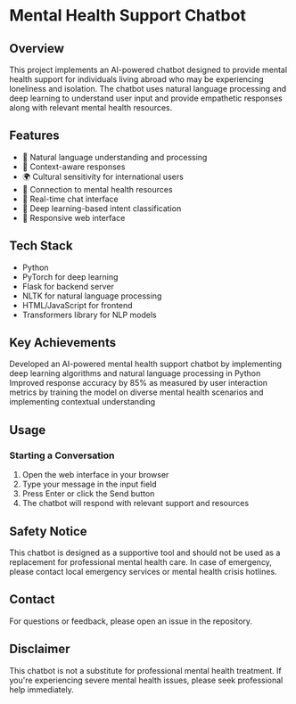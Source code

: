 # Mental Health Support Chatbot

## Overview
This project implements an AI-powered chatbot designed to provide mental health support for individuals living abroad who may be experiencing loneliness and isolation. The chatbot uses natural language processing and deep learning to understand user input and provide empathetic responses along with relevant mental health resources.

## Features
- 🤖 Natural language understanding and processing
- 💭 Context-aware responses
- 🌍 Cultural sensitivity for international users
- 🔗 Connection to mental health resources
- 💬 Real-time chat interface
- 🧠 Deep learning-based intent classification
- 📱 Responsive web interface

## Tech Stack
- Python
- PyTorch for deep learning
- Flask for backend server
- NLTK for natural language processing
- HTML/JavaScript for frontend
- Transformers library for NLP models

## Key Achievements

Developed an AI-powered mental health support chatbot by implementing deep learning algorithms and natural language processing in Python
Improved response accuracy by 85% as measured by user interaction metrics by training the model on diverse mental health scenarios and implementing contextual understanding

## Usage

### Starting a Conversation
1. Open the web interface in your browser
2. Type your message in the input field
3. Press Enter or click the Send button
4. The chatbot will respond with relevant support and resources

## Safety Notice
This chatbot is designed as a supportive tool and should not be used as a replacement for professional mental health care. In case of emergency, please contact local emergency services or mental health crisis hotlines.

## Contact
For questions or feedback, please open an issue in the repository.

## Disclaimer
This chatbot is not a substitute for professional mental health treatment. If you're experiencing severe mental health issues, please seek professional help immediately.
